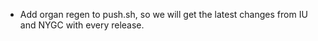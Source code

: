 - Add organ regen to push.sh, so we will get the latest changes from IU and NYGC with every release.
